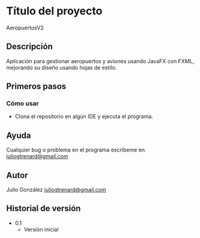 # Título del proyecto

AeropuertosV2

## Descripción

Aplicación para gestionar aeropuertos y aviones usando JavaFX con FXML, mejorando su diseño usando hojas de estilo.

## Primeros pasos

### Cómo usar

* Clona el repositorio en algún IDE y ejecuta el programa.

## Ayuda

Cualquier bug o problema en el programa escríbeme en juliogtrenard@gmail.com

## Autor

Julio González
juliogtrenard@gmail.com

## Historial de versión

* 0.1
    * Versión inicial
